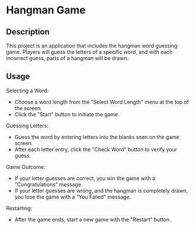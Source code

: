 # Hangman Game

## Description

This project is an application that includes the hangman word guessing game. Players will guess the letters of a specific word, and with each incorrect guess, parts of a hangman will be drawn.

## Usage

Selecting a Word:

  - Choose a word length from the "Select Word Length" menu at the top of the screen.
  - Click the "Start" button to initiate the game.

Guessing Letters:

  - Guess the word by entering letters into the blanks seen on the game screen.
  - After each letter entry, click the "Check Word" button to verify your guess.
  
Game Outcome:

  - If your letter guesses are correct, you win the game with a "Congratulations" message.
  - If your letter guesses are wrong, and the hangman is completely drawn, you lose the game with a "You Failed" message.

Restarting:

  - After the game ends, start a new game with the "Restart" button.
